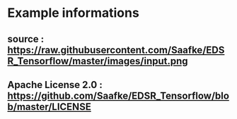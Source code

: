 # Example informations

## source : <https://raw.githubusercontent.com/Saafke/EDSR_Tensorflow/master/images/input.png>

## Apache License 2.0 : <https://github.com/Saafke/EDSR_Tensorflow/blob/master/LICENSE>
